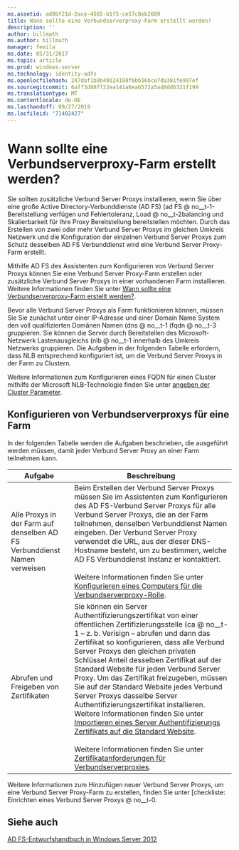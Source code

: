 ```yaml
---
ms.assetid: ad0bf21d-2ace-4565-b1f5-ce57c8eb2689
title: Wann sollte eine Verbundserverproxy-Farm erstellt werden?
description: ''
author: billmath
ms.author: billmath
manager: femila
ms.date: 05/31/2017
ms.topic: article
ms.prod: windows-server
ms.technology: identity-adfs
ms.openlocfilehash: 247daf1b9b49124188f6bb16bce7da381fe997ef
ms.sourcegitcommit: 6aff3d88ff22ea141a6ea6572a5ad8dd6321f199
ms.translationtype: MT
ms.contentlocale: de-DE
ms.lasthandoff: 09/27/2019
ms.locfileid: "71402427"
---
```

# <a name="when-to-create-a-federation-server-proxy-farm"></a>Wann sollte eine Verbundserverproxy-Farm erstellt werden?

Sie sollten zusätzliche Verbund Server Proxys installieren, wenn Sie über eine große Active Directory-Verbunddienste (AD FS) \(ad FS @ no__t-1-Bereitstellung verfügen und Fehlertoleranz, Load @ no__t-2balancing und Skalierbarkeit für Ihre Proxy Bereitstellung bereitstellen möchten. Durch das Erstellen von zwei oder mehr Verbund Server Proxys im gleichen Umkreis Netzwerk und die Konfiguration der einzelnen Verbund Server Proxys zum Schutz desselben AD FS Verbunddienst wird eine Verbund Server Proxy-Farm erstellt.  
  
Mithilfe AD FS des Assistenten zum Konfigurieren von Verbund Server Proxys können Sie eine Verbund Server Proxy-Farm erstellen oder zusätzliche Verbund Server Proxys in einer vorhandenen Farm installieren. Weitere Informationen finden Sie unter [Wann sollte eine Verbundserverproxy-Farm erstellt werden?](When-to-Create-a-Federation-Server-Proxy.md).  
  
Bevor alle Verbund Server Proxys als Farm funktionieren können, müssen Sie Sie zunächst unter einer IP-Adresse und einer Domain Name System den voll qualifizierten Domänen Namen \(dns @ no__t-1 \(fqdn @ no__t-3 gruppieren. Sie können die Server durch Bereitstellen des Microsoft-Netzwerk Lastenausgleichs \(nlb @ no__t-1 innerhalb des Umkreis Netzwerks gruppieren. Die Aufgaben in der folgenden Tabelle erfordern, dass NLB entsprechend konfiguriert ist, um die Verbund Server Proxys in der Farm zu Clustern.  
  
Weitere Informationen zum Konfigurieren eines FQDN für einen Cluster mithilfe der Microsoft NLB-Technologie finden Sie unter [angeben der Cluster Parameter](https://go.microsoft.com/fwlink/?linkid=74651).  
  
## <a name="configuring-federation-server-proxies-for-a-farm"></a>Konfigurieren von Verbundserverproxys für eine Farm  
In der folgenden Tabelle werden die Aufgaben beschrieben, die ausgeführt werden müssen, damit jeder Verbund Server Proxy an einer Farm teilnehmen kann.  
  
|Aufgabe|Beschreibung|  
|--------|---------------|  
|Alle Proxys in der Farm auf denselben AD FS Verbunddienst Namen verweisen|Beim Erstellen der Verbund Server Proxys müssen Sie im Assistenten zum Konfigurieren des AD FS-Verbund Server Proxys für alle Verbund Server Proxys, die an der Farm teilnehmen, denselben Verbunddienst Namen eingeben. Der Verbund Server Proxy verwendet die URL, aus der dieser DNS-Hostname besteht, um zu bestimmen, welche AD FS Verbunddienst Instanz er kontaktiert.<br /><br />Weitere Informationen finden Sie unter [Konfigurieren eines Computers für die Verbundserverproxy-Rolle](../../ad-fs/deployment/Configure-a-Computer-for-the-Federation-Server-Proxy-Role.md).|  
|Abrufen und Freigeben von Zertifikaten|Sie können ein Server Authentifizierungszertifikat von einer öffentlichen Zertifizierungsstelle \(ca @ no__t-1 – z. b. Verisign – abrufen und dann das Zertifikat so konfigurieren, dass alle Verbund Server Proxys den gleichen privaten Schlüssel Anteil desselben Zertifikat auf der Standard Website für jeden Verbund Server Proxy. Um das Zertifikat freizugeben, müssen Sie auf der Standard Website jedes Verbund Server Proxys dasselbe Server Authentifizierungszertifikat installieren. Weitere Informationen finden Sie unter [Importieren eines Server Authentifizierungs Zertifikats auf die Standard Website](../../ad-fs/deployment/Import-a-Server-Authentication-Certificate-to-the-Default-Web-Site.md).<br /><br />Weitere Informationen finden Sie unter [Zertifikatanforderungen für Verbundserverproxies](Certificate-Requirements-for-Federation-Server-Proxies.md).|  
  
Weitere Informationen zum Hinzufügen neuer Verbund Server Proxys, um eine Verbund Server Proxy-Farm zu erstellen, finden Sie unter [checkliste: Einrichten eines Verbund Server Proxys @ no__t-0.  
  
## <a name="see-also"></a>Siehe auch
[AD FS-Entwurfshandbuch in Windows Server 2012](AD-FS-Design-Guide-in-Windows-Server-2012.md)
